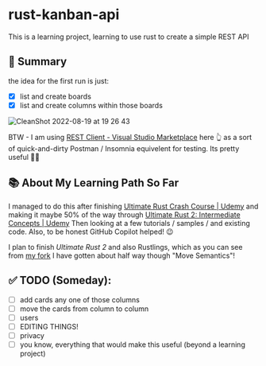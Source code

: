 # rust-kanban-api

This is a learning project, learning to use rust to create a simple REST API

## 🤔 Summary
the idea for the first run is just:

- [x] list and create boards
- [x] list and create columns within those boards

![CleanShot 2022-08-19 at 19 26 43](https://user-images.githubusercontent.com/757917/185674966-93380117-cc8b-466b-965a-480ba51b1de7.gif)

BTW - I am using [REST Client - Visual Studio Marketplace](https://marketplace.visualstudio.com/items?itemName=humao.rest-client) here 👆 as a sort of quick-and-dirty Postman / Insomnia equivelent for testing. Its pretty useful 🤷‍♂️

## 📚 About My Learning Path So Far
I managed to do this after finishing [Ultimate Rust Crash Course | Udemy](https://www.udemy.com/course/ultimate-rust-crash-course/) and making it maybe 50% of the way through [Ultimate Rust 2: Intermediate Concepts | Udemy](https://www.udemy.com/course/ultimate-rust-2/) Then looking at a few tutorials / samples / and existing code. Also, to be honest GitHub Copilot helped! 😉

I plan to finish *Ultimate Rust 2* and also Rustlings, which as you can see from [my fork](https://github.com/ebetancourt/rustlings) I have gotten about half way though "Move Semantics"!

## ✅ TODO (Someday):
- [ ] add cards any one of those columns
- [ ] move the cards from column to column
- [ ] users
- [ ] EDITING THINGS!
- [ ] privacy
- [ ] you know, everything that would make this useful (beyond a learning project)
